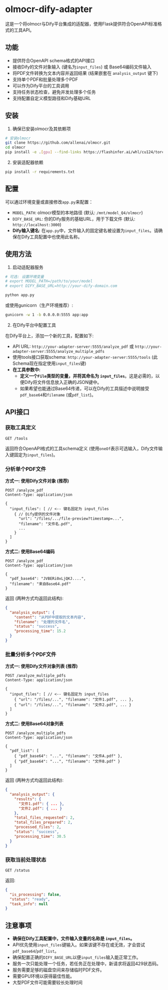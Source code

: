 # olmocr-dify-adapter

这是一个将olmocr与Dify平台集成的适配器，使用Flask提供符合OpenAPI标准格式的工具API。

## 功能

- 提供符合OpenAPI schema格式的API接口
- 接收Dify的文件对象输入 (键名为`input_files`) 或 Base64编码文件输入
- 将PDF文件转换为文本内容并返回结果 (结果嵌套在 `analysis_output` 键下)
- 支持单个PDF和批量处理多个PDF
- 可以作为Dify平台的工具调用
- 支持任务状态检查，避免并发处理多个任务
- 支持配置自定义模型路径和Dify基础URL

## 安装

1. 确保已安装olmocr及其依赖项

```bash
# 安装olmocr
git clone https://github.com/allenai/olmocr.git
cd olmocr
pip install -e .[gpu] --find-links https://flashinfer.ai/whl/cu124/torch2.4/flashinfer/
```

2. 安装适配器依赖

```bash
pip install -r requirements.txt
```

## 配置

可以通过环境变量或直接修改`app.py`来配置：

- `MODEL_PATH`: olmocr模型的本地路径 (默认: `/mnt/model_Q4/olmocr`)
- `DIFY_BASE_URL`: 你的Dify服务的基础URL，用于下载文件 (默认: `http://localhost:3000`)
- **Dify输入键名**: 在`app.py`中，文件输入的固定键名被设置为`input_files`。请确保在Dify工具配置中也使用此名称。

## 使用方法

1. 启动适配器服务

```bash
# 可选: 设置环境变量
# export MODEL_PATH=/path/to/your/model
# export DIFY_BASE_URL=http://your-dify-domain.com

python app.py
```

或使用gunicorn（生产环境推荐）:

```bash
gunicorn -w 1 -b 0.0.0.0:5555 app:app
```

2. 在Dify平台中配置工具

在Dify平台上，添加一个新的工具，配置如下:

- API URL: `http://your-adapter-server:5555/analyze_pdf` 或 `http://your-adapter-server:5555/analyze_multiple_pdfs`
- 使用tools接口获取schema: `http://your-adapter-server:5555/tools` (此Schema现在指定使用`input_files`键)
- **在工具参数中:**
    - **定义一个`File`类型的变量，并将其命名为 `input_files`**。这是必需的，以便Dify将文件信息放入正确的JSON键中。
    - 如果希望也能通过Base64传递，可以在Dify的工具描述中说明接受`pdf_base64`和`filename` (或`pdf_list`)。

## API接口

### 获取工具定义

```
GET /tools
```

返回符合OpenAPI格式的工具schema定义 (使用`oneOf`表示可选输入，Dify文件输入键固定为`input_files`)。

### 分析单个PDF文件

**方式一: 使用Dify文件对象 (推荐)**

```
POST /analyze_pdf
Content-Type: application/json

{
  "input_files": [ // <-- 键名固定为 input_files
    { // Dify提供的文件对象
      "url": "/files/.../file-preview?timestamp=...",
      "filename": "文件名.pdf",
      ...
    }
  ]
}
```

**方式二: 使用Base64编码**

```
POST /analyze_pdf
Content-Type: application/json

{
  "pdf_base64": "JVBERi0xLjQKJ....",
  "filename": "来自Base64.pdf"
}
```

返回 (两种方式均返回此结构):

```json
{
  "analysis_output": {
    "content": "从PDF中提取的文本内容",
    "filename": "处理的文件名",
    "status": "success",
    "processing_time": 15.2
  }
}
```

### 批量分析多个PDF文件

**方式一: 使用Dify文件对象列表 (推荐)**

```
POST /analyze_multiple_pdfs
Content-Type: application/json

{
  "input_files": [ // <-- 键名固定为 input_files
    { "url": "/files/...", "filename": "文件1.pdf", ... },
    { "url": "/files/...", "filename": "文件2.pdf", ... }
  ]
}
```

**方式二: 使用Base64对象列表**

```
POST /analyze_multiple_pdfs
Content-Type: application/json

{
  "pdf_list": [
    { "pdf_base64": "...", "filename": "文件A.pdf" },
    { "pdf_base64": "...", "filename": "文件B.pdf" }
  ]
}
```

返回 (两种方式均返回此结构):

```json
{
  "analysis_output": {
    "results": {
      "文件1.pdf": { ... },
      "文件2.pdf": { ... }
    },
    "total_files_requested": 2,
    "total_files_prepared": 2,
    "processed_files": 2,
    "status": "success", 
    "processing_time": 30.5
  }
}
```

### 获取当前处理状态

```
GET /status
```

返回:

```json
{
  "is_processing": false,
  "status": "ready",
  "task_info": null
}
```

## 注意事项

- **确保在Dify工具配置中，文件输入变量的名称是 `input_files`。**
- API优先使用`input_files`键输入。如果该键不存在或无效，才会尝试`pdf_base64`/`pdf_list`。
- 确保配置正确的`DIFY_BASE_URL`以便`input_files`输入能正常工作。
- 服务一次只能处理一个任务，若任务正在处理中，新请求将返回429状态码。
- 服务需要足够的磁盘空间来存储临时PDF文件。
- 需要GPU环境以获得最佳性能。
- 大型PDF文件可能需要较长处理时间 